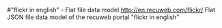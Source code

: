 #"flickr in english" - Flat file data model
http://en.recuweb.com/flickr/
Flat JSON file data model of the recuweb portal "flickr in english"
